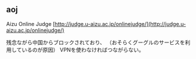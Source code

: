 ## aoj

Aizu Online Judge [http://judge.u-aizu.ac.jp/onlinejudge/](http://judge.u-aizu.ac.jp/onlinejudge/)

残念ながら中国からブロックされており、
（おそらくグーグルのサービスを利用しているのが原因）
VPNを使わなければつながらない。